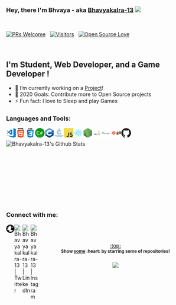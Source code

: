 ### Hey, there I'm Bhvaya - aka [Bhavyakalra-13][website] <img src="https://media.giphy.com/media/hvRJCLFzcasrR4ia7z/giphy.gif" width="25px">

<br />

[![PRs Welcome](https://img.shields.io/badge/PRs-welcome-brightgreen.svg?style=flat&logo=github)](https://github.com/Bhavyakalra-13) &nbsp; [![Visitors](https://visitor-badge.glitch.me/badge?page_id=Bhavyakalra-13.visitor-badge)](https://github.com/Bhavyakalra-13) &nbsp; [![Open Source Love](https://badges.frapsoft.com/os/v1/open-source.png?v=103)](https://github.com/Bhavyakalra-13)

<br />

## I'm Student, Web Developer, and a Game Developer !
- 🔭 I’m currently working on a [Project][website_Projects]!
- 🥅 2020 Goals: Contribute more to Open Source projects
- ⚡ Fun fact: I love to Sleep and play Games


### Languages and Tools:

[<img align="left" alt="Visual Studio Code" width="26px" src="https://raw.githubusercontent.com/github/explore/80688e429a7d4ef2fca1e82350fe8e3517d3494d/topics/visual-studio-code/visual-studio-code.png" />][webdevplaylist]
[<img align="left" alt="HTML5" width="26px" src="https://raw.githubusercontent.com/github/explore/80688e429a7d4ef2fca1e82350fe8e3517d3494d/topics/html/html.png" />][webdevplaylist]
[<img align="left" alt="CSS3" width="26px" src="https://raw.githubusercontent.com/github/explore/80688e429a7d4ef2fca1e82350fe8e3517d3494d/topics/css/css.png" />][webdevplaylist]
[<img align="left" alt="Csharp" width="26px" src="https://raw.githubusercontent.com/github/explore/80688e429a7d4ef2fca1e82350fe8e3517d3494d/topics/csharp/csharp.png" />][webdevplaylist]
[<img align="left" alt="C++" width="26px" src="https://raw.githubusercontent.com/github/explore/80688e429a7d4ef2fca1e82350fe8e3517d3494d/topics/cpp/cpp.png" />][webdevplaylist]
[<img align="left" alt="C" width="26px" src="https://raw.githubusercontent.com/github/explore/80688e429a7d4ef2fca1e82350fe8e3517d3494d/topics/c/c.png" />][webdevplaylist]
[<img align="left" alt="JavaScript" width="26px" src="https://raw.githubusercontent.com/github/explore/80688e429a7d4ef2fca1e82350fe8e3517d3494d/topics/javascript/javascript.png" />][webdevplaylist]
[<img align="left" alt="React" width="26px" src="https://raw.githubusercontent.com/github/explore/80688e429a7d4ef2fca1e82350fe8e3517d3494d/topics/react/react.png" />][webdevplaylist]
[<img align="left" alt="Node.js" width="26px" src="https://raw.githubusercontent.com/github/explore/80688e429a7d4ef2fca1e82350fe8e3517d3494d/topics/nodejs/nodejs.png" />][webdevplaylist]
[<img align="left" alt="MySQL" width="26px" src="https://raw.githubusercontent.com/github/explore/80688e429a7d4ef2fca1e82350fe8e3517d3494d/topics/mysql/mysql.png" />][webdevplaylist]
[<img align="left" alt="MongoDB" width="26px" src="https://raw.githubusercontent.com/github/explore/80688e429a7d4ef2fca1e82350fe8e3517d3494d/topics/mongodb/mongodb.png" />][webdevplaylist]
[<img align="left" alt="Git" width="26px" src="https://raw.githubusercontent.com/github/explore/80688e429a7d4ef2fca1e82350fe8e3517d3494d/topics/git/git.png" />][webdevplaylist]
[<img align="left" alt="GitHub" width="26px" src="https://raw.githubusercontent.com/github/explore/78df643247d429f6cc873026c0622819ad797942/topics/github/github.png" />][webdevplaylist]
<br />
<br />
<img align="left" alt="Bhavyakalra-13's Github Stats" src="https://github-readme-stats.vercel.app/api?username=Bhavyakalra-13&show_icons=true&hide_border=true" />

<br><br><br><br><br><br><br><br><br>

### Connect with me:

[<img align="left" alt="Bhavyakalra-13" width="22px" src="https://raw.githubusercontent.com/iconic/open-iconic/master/svg/globe.svg" />][website]
[<img align="left" alt="Bhavyakalra-13 | Twitter" width="22px" src="https://cdn.jsdelivr.net/npm/simple-icons@v3/icons/twitter.svg" />][twitter]
[<img align="left" alt="Bhavyakalra-13 | LinkedIn" width="22px" src="https://cdn.jsdelivr.net/npm/simple-icons@v3/icons/linkedin.svg" />][linkedin]
[<img align="left" alt="Bhavyakalra-13 | Instagram" width="22px" src="https://cdn.jsdelivr.net/npm/simple-icons@v3/icons/instagram.svg" />][instagram]

<br />

<p align="center"><br><a href="#hugs-projects-by-Bhavyakalra-13--">:top:</a><br><sup><strong>Show <a href="https://github.com/Bhavyakalra-13tab=repositories">some</a>&nbsp;:heart:&nbsp;by starring some of repositories!<strong></sup><br><br><a href="https://github.com/Bhavyakalra-13/"><img src="https://img.shields.io/github/followers/Bhavyakalra-13.svg?label=Follow%20@Bhavyakalra-13&style=social"> </a><br></p>

[website]: https://bhavyakalra-13.github.io/PortfolioWebDesign/
[twitter]: https://twitter.com/Bhavya_013
[instagram]: https://www.instagram.com/bhavya_013/
[linkedin]: https://www.linkedin.com/in/bhavya-kalra-068534190/
[website_projects]: https://bhavyakalra-13.github.io/PortfolioWebDesign/#work
[webdevplaylist]: https://bhavyakalra-13.github.io/PortfolioWebDesign/#about
